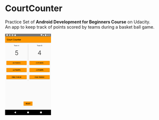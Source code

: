 # CourtCounter
 
Practice Set of **Android Development for Beginners Course** on Udacity.
<br>An app to keep track of points scored by teams during a basket ball game.</br>

<img src="https://github.com/MargaritaOstrovskaia/AndroidBasics---CourtCounter/blob/master/screenshots/screen.png" height="30%" width="30%">
